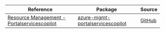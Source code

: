 | Reference | Package | Source |
|---|---|---|
|[Resource Management - Portalservicescopilot](mgmt-portalservicescopilot-readme.md)|[azure-mgmt-portalservicescopilot](https://pypi.org/project/azure-mgmt-portalservicescopilot)|[GitHub](https://github.com/Azure/azure-sdk-for-python/blob/main/sdk/portalservices/azure-mgmt-portalservicescopilot)|
